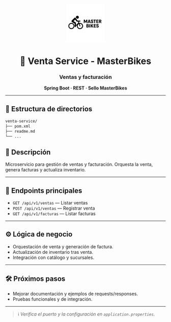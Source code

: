 <div align="center">
  <img src="../frontend/images/logo.svg" alt="MasterBikes" width="120"/>
  <h1>🧾 Venta Service - MasterBikes</h1>
  <h3>Ventas y facturación</h3>
  <p><b>Spring Boot · REST · Sello MasterBikes</b></p>
</div>

---

## 📁 Estructura de directorios

```text
venta-service/
├── pom.xml
├── readme.md
└── ...
```

## 🚦 Descripción

Microservicio para gestión de ventas y facturación. Orquesta la venta, genera facturas y actualiza inventario.

---

## 🔗 Endpoints principales

- `GET /api/v1/ventas` — Listar ventas
- `POST /api/v1/ventas` — Registrar venta
- `GET /api/v1/facturas` — Listar facturas

---

## ⚙️ Lógica de negocio

- Orquestación de venta y generación de factura.
- Actualización de inventario tras venta.
- Integración con catálogo y sucursales.

---

## 🛠️ Próximos pasos

- Mejorar documentación y ejemplos de requests/responses.
- Pruebas funcionales y de integración.

---

> ℹ️ *Verifica el puerto y la configuración en `application.properties`.*